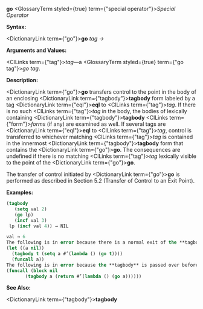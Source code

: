 **go** <GlossaryTerm styled={true} term={"special operator"}><i>Special Operator</i></GlossaryTerm> 



**Syntax:** 



<DictionaryLink  term={"go"}><b>go</b></DictionaryLink> *tag →* 



**Arguments and Values:** 



<ClLinks  term={"tag"}><i>tag</i></ClLinks>—a <GlossaryTerm styled={true} term={"go tag"}><i>go tag</i></GlossaryTerm>. 



**Description:** 



<DictionaryLink  term={"go"}><b>go</b></DictionaryLink> transfers control to the point in the body of an enclosing <DictionaryLink  term={"tagbody"}><b>tagbody</b></DictionaryLink> form labeled by a tag <DictionaryLink  term={"eql"}><b>eql</b></DictionaryLink> to <ClLinks  term={"tag"}><i>tag</i></ClLinks>. If there is no such <ClLinks  term={"tag"}><i>tag</i></ClLinks> in the body, the bodies of lexically containing <DictionaryLink  term={"tagbody"}><b>tagbody</b></DictionaryLink> <ClLinks  term={"form"}><i>forms</i></ClLinks> (if any) are examined as well. If several tags are <DictionaryLink  term={"eql"}><b>eql</b></DictionaryLink> to <ClLinks  term={"tag"}><i>tag</i></ClLinks>, control is transferred to whichever matching <ClLinks  term={"tag"}><i>tag</i></ClLinks> is contained in the innermost <DictionaryLink  term={"tagbody"}><b>tagbody</b></DictionaryLink> form that contains the <DictionaryLink  term={"go"}><b>go</b></DictionaryLink>. The consequences are undefined if there is no matching <ClLinks  term={"tag"}><i>tag</i></ClLinks> lexically visible to the point of the <DictionaryLink  term={"go"}><b>go</b></DictionaryLink>. 



The transfer of control initiated by <DictionaryLink  term={"go"}><b>go</b></DictionaryLink> is performed as described in Section 5.2 (Transfer of Control to an Exit Point). 



**Examples:**
```lisp
(tagbody 
   (setq val 2) 
   (go lp) 
   (incf val 3) 
 lp (incf val 4)) → NIL 

val → 6 
The following is in error because there is a normal exit of the **tagbody** before the **go** is executed. 
(let ((a nil)) 
  (tagbody t (setq a #’(lambda () (go t)))) 
  (funcall a)) 
The following is in error because the **tagbody** is passed over before the **go** *form* is executed. 
(funcall (block nil 
	   (tagbody a (return #’(lambda () (go a)))))) 
```
**See Also:** 



<DictionaryLink  term={"tagbody"}><b>tagbody</b></DictionaryLink> 



